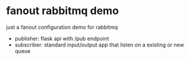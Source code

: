 # fanout rabbitmq demo

just a fanout configuration demo for rabbitmq

- publisher: flask api with /pub endpoint
- subscriber: standard input/output app that listen on a existing or new queue

